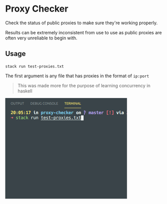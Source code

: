 # Proxy Checker

Check the status of public proxies to make sure they're working properly.

Results can be extremely inconsistent from use to use as public proxies are often very unreliable to begin with.

## Usage

`stack run test-proxies.txt`

The first argument is any file that has proxies in the format of `ip:port`

> This was made more for the purpose of learning concurrency in haskell

![preview](preview.gif)
